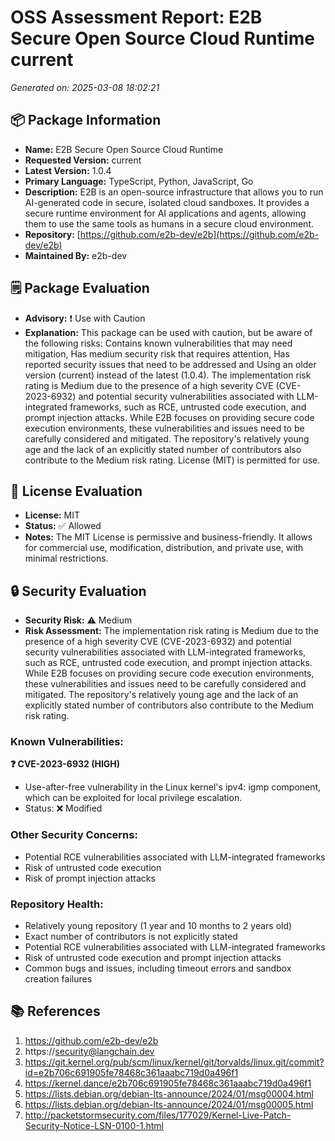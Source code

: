 # OSS Assessment Report: E2B Secure Open Source Cloud Runtime current

*Generated on: 2025-03-08 18:02:21*


## 📦 Package Information

- **Name:** E2B Secure Open Source Cloud Runtime
- **Requested Version:** current
- **Latest Version:** 1.0.4
- **Primary Language:** TypeScript, Python, JavaScript, Go
- **Description:** E2B is an open-source infrastructure that allows you to run AI-generated code in secure, isolated cloud sandboxes. It provides a secure runtime environment for AI applications and agents, allowing them to use the same tools as humans in a secure cloud environment.
- **Repository:** [https://github.com/e2b-dev/e2b](https://github.com/e2b-dev/e2b)
- **Maintained By:** e2b-dev

## 🗒️ Package Evaluation

- **Advisory:** ❗ Use with Caution
- **Explanation:** This package can be used with caution, but be aware of the following risks: Contains known vulnerabilities that may need mitigation, Has medium security risk that requires attention, Has reported security issues that need to be addressed and Using an older version (current) instead of the latest (1.0.4). The implementation risk rating is Medium due to the presence of a high severity CVE (CVE-2023-6932) and potential security vulnerabilities associated with LLM-integrated frameworks, such as RCE, untrusted code execution, and prompt injection attacks. While E2B focuses on providing secure code execution environments, these vulnerabilities and issues need to be carefully considered and mitigated. The repository's relatively young age and the lack of an explicitly stated number of contributors also contribute to the Medium risk rating. License (MIT) is permitted for use.

## 📜 License Evaluation

- **License:** MIT
- **Status:** ✅ Allowed
- **Notes:** The MIT License is permissive and business-friendly. It allows for commercial use, modification, distribution, and private use, with minimal restrictions.

## 🔒 Security Evaluation

- **Security Risk:** ⚠️ Medium
- **Risk Assessment:** The implementation risk rating is Medium due to the presence of a high severity CVE (CVE-2023-6932) and potential security vulnerabilities associated with LLM-integrated frameworks, such as RCE, untrusted code execution, and prompt injection attacks. While E2B focuses on providing secure code execution environments, these vulnerabilities and issues need to be carefully considered and mitigated. The repository's relatively young age and the lack of an explicitly stated number of contributors also contribute to the Medium risk rating.

### Known Vulnerabilities:

**❓ CVE-2023-6932 (HIGH)**
- Use-after-free vulnerability in the Linux kernel's ipv4: igmp component, which can be exploited for local privilege escalation.
- Status: ❌ Modified


### Other Security Concerns:

- Potential RCE vulnerabilities associated with LLM-integrated frameworks
- Risk of untrusted code execution
- Risk of prompt injection attacks

### Repository Health:

- Relatively young repository (1 year and 10 months to 2 years old)
- Exact number of contributors is not explicitly stated
- Potential RCE vulnerabilities associated with LLM-integrated frameworks
- Risk of untrusted code execution and prompt injection attacks
- Common bugs and issues, including timeout errors and sandbox creation failures

## 📚 References

1. https://github.com/e2b-dev/e2b
2. https://security@langchain.dev
3. https://git.kernel.org/pub/scm/linux/kernel/git/torvalds/linux.git/commit?id=e2b706c691905fe78468c361aaabc719d0a496f1
4. https://kernel.dance/e2b706c691905fe78468c361aaabc719d0a496f1
5. https://lists.debian.org/debian-lts-announce/2024/01/msg00004.html
6. https://lists.debian.org/debian-lts-announce/2024/01/msg00005.html
7. http://packetstormsecurity.com/files/177029/Kernel-Live-Patch-Security-Notice-LSN-0100-1.html